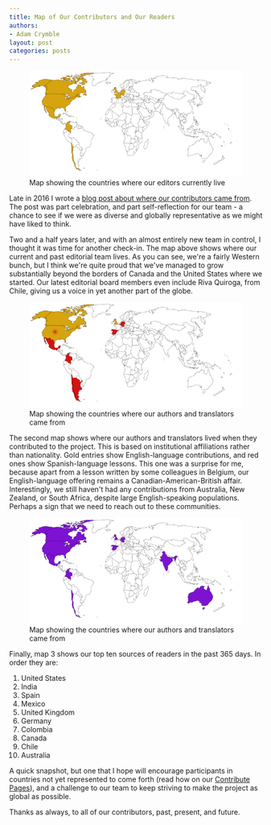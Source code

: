 ```yaml
---
title: Map of Our Contributors and Our Readers
authors:
- Adam Crymble
layout: post
categories: posts
---
```


<p><figure><img src="/images/blog/EditorsMap2019.jpg" /><figcaption>Map showing the countries where our editors currently live</figcaption></figure></p>

Late in 2016 I wrote a [blog post about where our contributors came from](https://programminghistorian.org/posts/ph-is-people). The post was part celebration, and part self-reflection for our team - a chance to see if we were as diverse and globally representative as we might have liked to think.

Two and a half years later, and with an almost entirely new team in control, I thought it was time for another check-in. The map above shows where our current and past editorial team lives. As you can see, we're a fairly Western bunch, but I think we're quite proud that we've managed to grow substantially beyond the borders of Canada and the United States where we started. Our latest editorial board members even include Riva Quiroga, from Chile, giving us a voice in yet another part of the globe.

<p><figure><img src="/images/blog/Authors-TranslatorsMap2019.jpg" /><figcaption>Map showing the countries where our authors and translators came from</figcaption></figure></p>

The second map shows where our authors and translators lived when they contributed to the project. This is based on institutional affiliations rather than nationality. Gold entries show English-language contributions, and red ones show Spanish-language lessons. This one was a surprise for me, because apart from a lesson written by some colleagues in Belgium, our English-language offering remains a Canadian-American-British affair. Interestingly, we still haven't had any contributions from Australia, New Zealand, or South Africa, despite large English-speaking populations. Perhaps a sign that we need to reach out to these communities.

<p><figure><img src="/images/blog/ReadersMap2019.jpg" /><figcaption>Map showing the countries where our authors and translators came from</figcaption></figure></p>

Finally, map 3 shows our top ten sources of readers in the past 365 days. In order they are:

1. United States
2. India
3. Spain
4. Mexico
5. United Kingdom
6. Germany
7. Colombia
8. Canada
9. Chile
10. Australia

A quick snapshot, but one that I hope will encourage participants in countries not yet represented to come forth (read how on our [Contribute Pages](/en/contribute)), and a challenge to our team to keep striving to make the project as global as possible.

Thanks as always, to all of our contributors, past, present, and future.
